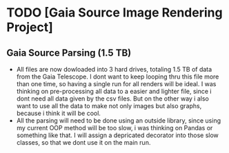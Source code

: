 # TODO [Gaia Source Image Rendering Project]

## Gaia Source Parsing (1.5 TB)
- All files are now dowloaded into 3 hard drives, totaling 1.5 TB of data from the Gaia Telescope. I dont want to keep looping thru this file more than one time, so having a single run for all renders will be ideal. I was thinking on pre-processing all data to a easier and lighter file, since i dont need all data given by the csv files. But on the other way i also want to use all the data to make not only images but also graphs, because i think it will be cool.
- All the parsing will need to be done using an outside library, since using my current OOP method will be too slow, i was thinking on Pandas or something like that. I will assign a depricated decorator into those slow classes, so that we dont use it on the main run.